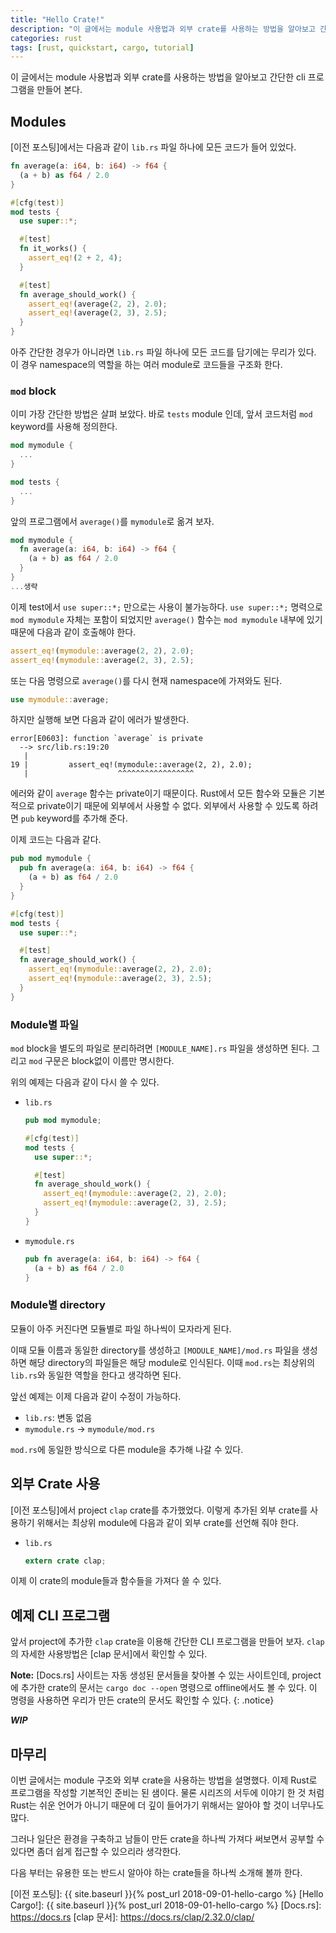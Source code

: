 ```yaml
---
title: "Hello Crate!"
description: "이 글에서는 module 사용법과 외부 crate를 사용하는 방법을 알아보고 간단한 cli 프로그램을 만들어 본다."
categories: rust
tags: [rust, quickstart, cargo, tutorial]
---
```


이 글에서는 module 사용법과 외부 crate를 사용하는 방법을 알아보고 간단한 cli 프로그램을 만들어 본다.

## Modules

[이전 포스팅]에서는 다음과 같이 `lib.rs` 파일 하나에 모든 코드가 들어 있었다. 

```rust
fn average(a: i64, b: i64) -> f64 {
  (a + b) as f64 / 2.0
}

#[cfg(test)]
mod tests {
  use super::*;

  #[test]
  fn it_works() {
    assert_eq!(2 + 2, 4);
  }

  #[test]
  fn average_should_work() {
    assert_eq!(average(2, 2), 2.0);
    assert_eq!(average(2, 3), 2.5);
  }
}
```

아주 간단한 경우가 아니라면 `lib.rs` 파일 하나에 모든 코드를 담기에는 무리가 있다. 이 경우 namespace의 역할을 하는 여러 module로 코드들을 구조화 한다.

### `mod` block

이미 가장 간단한 방법은 살펴 보았다. 바로 `tests` module 인데, 앞서 코드처럼 `mod` keyword를 사용해 정의한다.

```rust
mod mymodule {
  ...
}

mod tests {
  ...
}
```

앞의 프로그램에서 `average()`를 `mymodule`로 옮겨 보자.

```rust
mod mymodule {
  fn average(a: i64, b: i64) -> f64 {
    (a + b) as f64 / 2.0
  }
}
...생략
```

이제 test에서 `use super::*;` 만으로는 사용이 불가능하다. `use super::*;` 명력으로 `mod mymodule` 자체는 포함이 되었지만 `average()` 함수는 `mod mymodule` 내부에 있기 때문에 다음과 같이 호출해야 한다.

```rust
assert_eq!(mymodule::average(2, 2), 2.0);
assert_eq!(mymodule::average(2, 3), 2.5);
```

또는 다음 명령으로 `average()`를 다시 현재 namespace에 가져와도 된다.

```rust
use mymodule::average;
```

하지만 실행해 보면 다음과 같이 에러가 발생한다.

```console
error[E0603]: function `average` is private
  --> src/lib.rs:19:20
   |
19 |         assert_eq!(mymodule::average(2, 2), 2.0);
   |                    ^^^^^^^^^^^^^^^^^
```

에러와 같이 `average` 함수는 private이기 때문이다. Rust에서 모든 함수와 모듈은 기본적으로 private이기 때문에 외부에서 사용할 수 없다. 외부에서 사용할 수 있도록 하려면 `pub` keyword를 추가해 준다.

이제 코드는 다음과 같다.

```rust
pub mod mymodule {
  pub fn average(a: i64, b: i64) -> f64 {
    (a + b) as f64 / 2.0
  }
}

#[cfg(test)]
mod tests {
  use super::*;

  #[test]
  fn average_should_work() {
    assert_eq!(mymodule::average(2, 2), 2.0);
    assert_eq!(mymodule::average(2, 3), 2.5);
  }
}
```

### Module별 파일

`mod` block을 별도의 파일로 분리하려면 `[MODULE_NAME].rs` 파일을 생성하면 된다. 그리고 `mod` 구문은 block없이 이름만 명시한다.

위의 예제는 다음과 같이 다시 쓸 수 있다.

* `lib.rs`
  ```rust
  pub mod mymodule;

  #[cfg(test)]
  mod tests {
    use super::*;

    #[test]
    fn average_should_work() {
      assert_eq!(mymodule::average(2, 2), 2.0);
      assert_eq!(mymodule::average(2, 3), 2.5);
    }
  }
  ```
* `mymodule.rs`
  ```rust
  pub fn average(a: i64, b: i64) -> f64 {
    (a + b) as f64 / 2.0
  }
  ```

### Module별 directory

모듈이 아주 커진다면 모듈별로 파일 하나씩이 모자라게 된다.

이때 모듈 이름과 동일한 directory를 생성하고 `[MODULE_NAME]/mod.rs` 파일을 생성하면 해당 directory의 파일들은 해당 module로 인식된다. 이때 `mod.rs`는 최상위의 `lib.rs`와 동일한 역할을 한다고 생각하면 된다.

앞선 예제는 이제 다음과 같이 수정이 가능하다.

* `lib.rs`: 변동 없음
* `mymodule.rs` -> `mymodule/mod.rs`

`mod.rs`에 동일한 방식으로 다른 module을 추가해 나갈 수 있다.

## 외부 Crate 사용

[이전 포스팅]에서 project `clap` crate를 추가했었다. 이렇게 추가된 외부 crate를 사용하기 위해서는 최상위 module에 다음과 같이 외부 crate를 선언해 줘야 한다.

* `lib.rs`
  ```rust
  extern crate clap;
  ```

이제 이 crate의 module들과 함수들을 가져다 쓸 수 있다.

## 예제 CLI 프로그램

앞서 project에 추가한 `clap` crate을 이용해 간단한 CLI 프로그램을 만들어 보자. `clap`의 자세한 사용방법은 [clap 문서]에서 확인할 수 있다.

**Note:** [Docs.rs] 사이트는 자동 생성된 문서들을 찾아볼 수 있는 사이트인데, project에 추가한 crate의 문서는 `cargo doc --open` 명령으로 offline에서도 볼 수 있다. 이 명령을 사용하면 우리가 만든 crate의 문서도 확인할 수 있다.
{: .notice}

***WIP***

## 마무리

이번 글에서는 module 구조와 외부 crate을 사용하는 방법을 설명했다. 이제 Rust로 프로그램을 작성할 기본적인 준비는 된 샘이다.
물론 시리즈의 서두에 이야기 한 것 처럼 Rust는 쉬운 언어가 아니기 때문에 더 깊이 들어가기 위해서는 알아야 할 것이 너무나도 많다.

그러나 일단은 환경을 구축하고 남들이 만든 crate을 하나씩 가져다 써보면서 공부할 수 있다면 좀더 쉽게 접근할 수 있으리라 생각한다.

다음 부터는 유용한 또는 반드시 알아야 하는 crate들을 하나씩 소개해 볼까 한다.

[이전 포스팅]: {{ site.baseurl }}{% post_url 2018-09-01-hello-cargo %}
[Hello Cargo!]: {{ site.baseurl }}{% post_url 2018-09-01-hello-cargo %}
[Docs.rs]: https://docs.rs
[clap 문서]: https://docs.rs/clap/2.32.0/clap/
